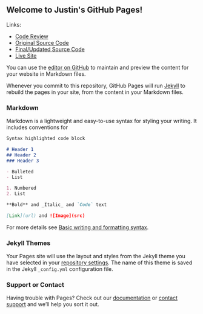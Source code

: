 ## Welcome to Justin's GitHub Pages!

Links:
- [Code Review](https://www.youtube.com/watch?v=vIPiO8ax7vM)
- [Original Source Code](https://github.com/justincarlsonsnhu/justincarlsonsnhu.github.io/tree/main/original-source)
- [Final/Updated Source Code](https://github.com/justincarlsonsnhu/justincarlsonsnhu.github.io/tree/main/final-source)
- [Live Site](http://jdc-499-node.eastus.azurecontainer.io:3000/home.html)


You can use the [editor on GitHub](https://github.com/justincarlsonsnhu/justincarlsonsnhu.github.io/edit/main/index.md) to maintain and preview the content for your website in Markdown files.

Whenever you commit to this repository, GitHub Pages will run [Jekyll](https://jekyllrb.com/) to rebuild the pages in your site, from the content in your Markdown files.

### Markdown

Markdown is a lightweight and easy-to-use syntax for styling your writing. It includes conventions for

```markdown
Syntax highlighted code block

# Header 1
## Header 2
### Header 3

- Bulleted
- List

1. Numbered
2. List

**Bold** and _Italic_ and `Code` text

[Link](url) and ![Image](src)
```

For more details see [Basic writing and formatting syntax](https://docs.github.com/en/github/writing-on-github/getting-started-with-writing-and-formatting-on-github/basic-writing-and-formatting-syntax).

### Jekyll Themes

Your Pages site will use the layout and styles from the Jekyll theme you have selected in your [repository settings](https://github.com/justincarlsonsnhu/justincarlsonsnhu.github.io/settings/pages). The name of this theme is saved in the Jekyll `_config.yml` configuration file.

### Support or Contact

Having trouble with Pages? Check out our [documentation](https://docs.github.com/categories/github-pages-basics/) or [contact support](https://support.github.com/contact) and we’ll help you sort it out.
